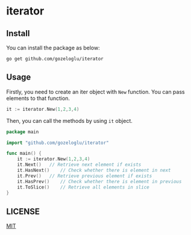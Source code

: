 # iterator

## Install

You can install the package as below:

```shell
go get github.com/gozeloglu/iterator
```

## Usage

Firstly, you need to create an iter object with `New` function. You can pass elements to that function.

```go
it := iterator.New(1,2,3,4)
```

Then, you can call the methods by using `it` object. 

```go
package main

import "github.com/gozeloglu/iterator"

func main() {
	it := iterator.New(1,2,3,4)
	it.Next()   // Retrieve next element if exists
	it.HasNext()    // Check whether there is element in next
	it.Prev()   // Retrieve previous element if exists
	it.HasPrev()    // Check whether there is element in previous
	it.ToSlice()    // Retrieve all elements in slice
}
```

## LICENSE

[MIT](LICENSE)
